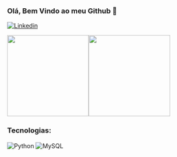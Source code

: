### Olá, Bem Vindo ao meu Github 👀

[![Linkedin](https://img.shields.io/badge/LinkedIn-0077B5?style=for-the-badge&logo=linkedin&logoColor=white)](https://www.linkedin.com/in/aelson-carvalho-fernandes-13514a24b/)

<div style="display: flex;">
  <img height="190em" src="https://github-readme-stats.vercel.app/api?username=AelsonCarvalhoFernandes&show_icons=true&theme=radical">
  <img height="190em" src="https://github-readme-stats.vercel.app/api/top-langs/?username=AelsonCarvalhoFernandes&layout=compact">
</div>
  
### Tecnologias:

<div style="display:inline_block">
  <img alt="Python" src="https://img.shields.io/badge/Python-3776AB?style=for-the-badge&logo=python&logoColor=white" align="center">
  <img alt="MySQL" src="https://img.shields.io/badge/MySQL-00000F?style=for-the-badge&logo=mysql&logoColor=white" align="center">
</div>
